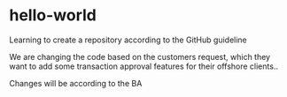 # hello-world
Learning to create a repository according to the GitHub guideline

We are changing the code based on the customers request, which they want to add some transaction approval features
for their offshore clients..

Changes will be according to the BA
